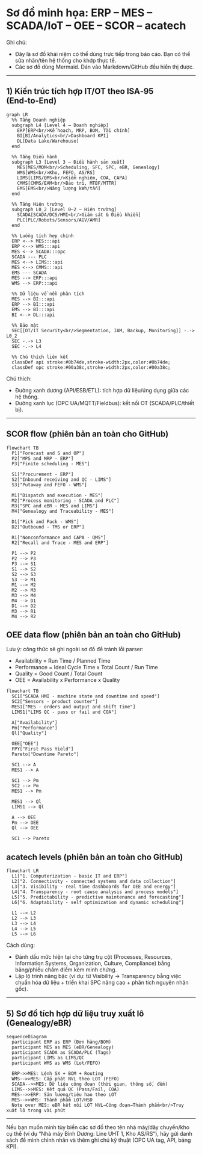 # Sơ đồ minh họa: ERP – MES – SCADA/IoT – OEE – SCOR – acatech

Ghi chú:
- Đây là sơ đồ khái niệm có thể dùng trực tiếp trong báo cáo. Bạn có thể sửa nhãn/tên hệ thống cho khớp thực tế.
- Các sơ đồ dùng Mermaid. Dán vào Markdown/GitHub đều hiển thị được.

---

## 1) Kiến trúc tích hợp IT/OT theo ISA‑95 (End‑to‑End)

```mermaid
graph LR
  %% Tầng Doanh nghiệp
  subgraph L4 [Level 4 – Doanh nghiệp]
    ERP[ERP<br/>Kế hoạch, MRP, BOM, Tài chính]
    BI[BI/Analytics<br/>Dashboard KPI]
    DL[Data Lake/Warehouse]
  end

  %% Tầng Điều hành
  subgraph L3 [Level 3 – Điều hành sản xuất]
    MES[MES/MOM<br/>Scheduling, SFC, SPC, eBR, Genealogy]
    WMS[WMS<br/>Kho, FEFO, AS/RS]
    LIMS[LIMS/QMS<br/>Kiểm nghiệm, COA, CAPA]
    CMMS[CMMS/EAM<br/>Bảo trì, MTBF/MTTR]
    EMS[EMS<br/>Năng lượng kWh/tấn]
  end

  %% Tầng Hiện trường
  subgraph L0_2 [Level 0–2 – Hiện trường]
    SCADA[SCADA/DCS/HMI<br/>Giám sát & Điều khiển]
    PLC[PLC/Robots/Sensors/AGV/AMR]
  end

  %% Luồng tích hợp chính
  ERP <--> MES:::api
  ERP <--> WMS:::api
  MES <--> SCADA:::opc
  SCADA --- PLC
  MES <--> LIMS:::api
  MES <--> CMMS:::api
  EMS --- SCADA
  MES --> ERP:::api
  WMS --> ERP:::api

  %% Dữ liệu về nền phân tích
  MES --> BI:::api
  ERP --> BI:::api
  EMS --> BI:::api
  BI <--> DL:::api

  %% Bảo mật
  SEC[[OT/IT Security<br/>Segmentation, IAM, Backup, Monitoring]] -.-> L0_2
  SEC -.-> L3
  SEC -.-> L4

  %% Chú thích liên kết
  classDef api stroke:#0b74de,stroke-width:2px,color:#0b74de;
  classDef opc stroke:#00a38c,stroke-width:2px,color:#00a38c;
```

Chú thích:
- Đường xanh dương (API/ESB/ETL): tích hợp dữ liệu/ứng dụng giữa các hệ thống.
- Đường xanh lục (OPC UA/MQTT/Fieldbus): kết nối OT (SCADA/PLC/thiết bị).

---

## SCOR flow (phiên bản an toàn cho GitHub)

```mermaid
flowchart TB
  P1["Forecast and S and OP"]
  P2["MPS and MRP - ERP"]
  P3["Finite scheduling - MES"]

  S1["Procurement - ERP"]
  S2["Inbound receiving and QC - LIMS"]
  S3["Putaway and FEFO - WMS"]

  M1["Dispatch and execution - MES"]
  M2["Process monitoring - SCADA and PLC"]
  M3["SPC and eBR - MES and LIMS"]
  M4["Genealogy and Traceability - MES"]

  D1["Pick and Pack - WMS"]
  D2["Outbound - TMS or ERP"]

  R1["Nonconformance and CAPA - QMS"]
  R2["Recall and Trace - MES and ERP"]

  P1 --> P2
  P2 --> P3
  P3 --> S1
  S1 --> S2
  S2 --> S3
  S3 --> M1
  M1 --> M2
  M2 --> M3
  M3 --> M4
  M4 --> D1
  D1 --> D2
  M3 --> R1
  M4 --> R2
```

## OEE data flow (phiên bản an toàn cho GitHub)
Lưu ý: công thức sẽ ghi ngoài sơ đồ để tránh lỗi parser:
- Availability = Run Time / Planned Time
- Performance = Ideal Cycle Time x Total Count / Run Time
- Quality = Good Count / Total Count
- OEE = Availability x Performance x Quality

```mermaid
flowchart TB
  SC1["SCADA HMI - machine state and downtime and speed"]
  SC2["Sensors - product counter"]
  MES1["MES - orders and output and shift time"]
  LIMS1["LIMS QC - pass or fail and COA"]

  A["Availability"]
  Pm["Performance"]
  Ql["Quality"]

  OEE["OEE"]
  FPY["First Pass Yield"]
  Pareto["Downtime Pareto"]

  SC1 --> A
  MES1 --> A

  SC1 --> Pm
  SC2 --> Pm
  MES1 --> Pm

  MES1 --> Ql
  LIMS1 --> Ql

  A --> OEE
  Pm --> OEE
  Ql --> OEE

  SC1 --> Pareto
```

## acatech levels (phiên bản an toàn cho GitHub)

```mermaid
flowchart LR
  L1["1. Computerization - basic IT and ERP"]
  L2["2. Connectivity - connected systems and data collection"]
  L3["3. Visibility - real time dashboards for OEE and energy"]
  L4["4. Transparency - root cause analysis and process models"]
  L5["5. Predictability - predictive maintenance and forecasting"]
  L6["6. Adaptability - self optimization and dynamic scheduling"]

  L1 --> L2
  L2 --> L3
  L3 --> L4
  L4 --> L5
  L5 --> L6
```

Cách dùng:
- Đánh dấu mức hiện tại cho từng trụ cột (Processes, Resources, Information Systems, Organization, Culture, Compliance) bằng bảng/phiếu chấm điểm kèm minh chứng.
- Lập lộ trình nâng bậc (ví dụ: từ Visibility → Transparency bằng việc chuẩn hóa dữ liệu + triển khai SPC nâng cao + phân tích nguyên nhân gốc).

---

## 5) Sơ đồ tích hợp dữ liệu truy xuất lô (Genealogy/eBR)

```mermaid
sequenceDiagram
  participant ERP as ERP (Đơn hàng/BOM)
  participant MES as MES (eBR/Genealogy)
  participant SCADA as SCADA/PLC (Tags)
  participant LIMS as LIMS/QC
  participant WMS as WMS (Lot/FEFO)

  ERP->>MES: Lệnh SX + BOM + Routing
  WMS-->>MES: Cấp phát NVL theo LOT (FEFO)
  SCADA-->>MES: Dữ liệu công đoạn (thời gian, thông số, đếm)
  LIMS-->>MES: Kết quả QC (Pass/Fail, COA)
  MES-->>ERP: Sản lượng/tiêu hao theo LOT
  MES-->>WMS: Thành phẩm LOT/HSD
  Note over MES: eBR kết nối LOT NVL→Công đoạn→Thành phẩm<br/>Truy xuất lô trong vài phút
```

---

Nếu bạn muốn mình tùy biến các sơ đồ theo tên nhà máy/dây chuyền/kho cụ thể (ví dụ “Nhà máy Bình Dương: Line UHT 1, Kho AS/RS”), hãy gửi danh sách để mình chỉnh nhãn và thêm ghi chú kỹ thuật (OPC UA tag, API, bảng KPI).
